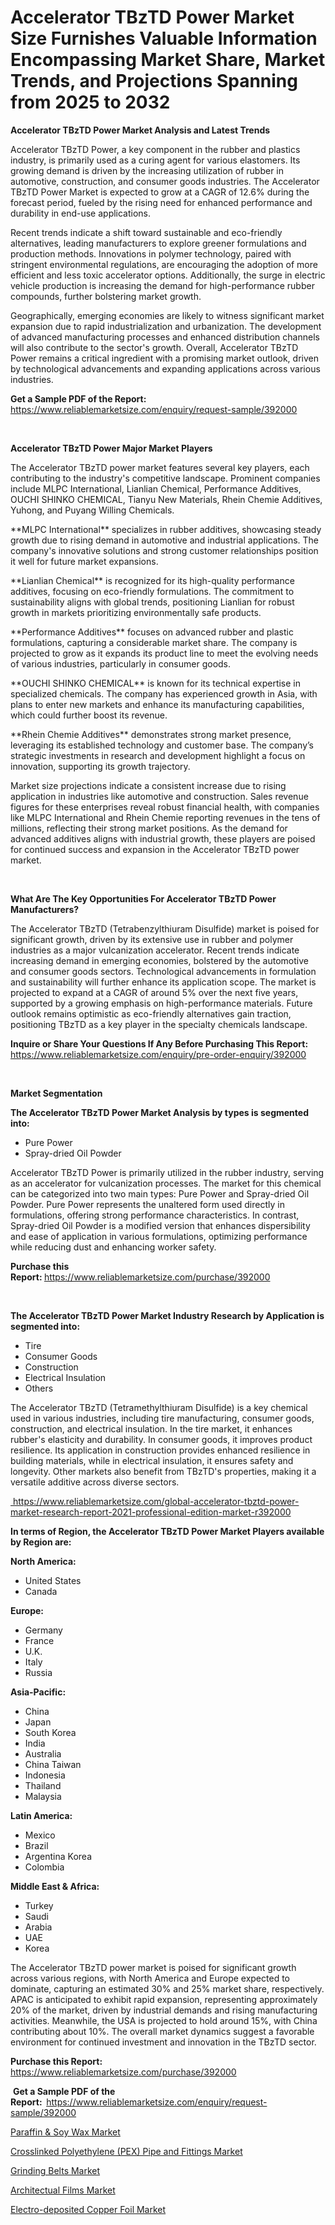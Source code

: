 <p><h1>Accelerator TBzTD Power Market Size Furnishes Valuable Information Encompassing Market Share, Market Trends, and Projections Spanning from 2025 to 2032</h1></p><p><strong>Accelerator TBzTD Power Market Analysis and Latest Trends</strong></p>
<p><p>Accelerator TBzTD Power, a key component in the rubber and plastics industry, is primarily used as a curing agent for various elastomers. Its growing demand is driven by the increasing utilization of rubber in automotive, construction, and consumer goods industries. The Accelerator TBzTD Power Market is expected to grow at a CAGR of 12.6% during the forecast period, fueled by the rising need for enhanced performance and durability in end-use applications.</p><p>Recent trends indicate a shift toward sustainable and eco-friendly alternatives, leading manufacturers to explore greener formulations and production methods. Innovations in polymer technology, paired with stringent environmental regulations, are encouraging the adoption of more efficient and less toxic accelerator options. Additionally, the surge in electric vehicle production is increasing the demand for high-performance rubber compounds, further bolstering market growth.</p><p>Geographically, emerging economies are likely to witness significant market expansion due to rapid industrialization and urbanization. The development of advanced manufacturing processes and enhanced distribution channels will also contribute to the sector's growth. Overall, Accelerator TBzTD Power remains a critical ingredient with a promising market outlook, driven by technological advancements and expanding applications across various industries.</p></p>
<p><strong>Get a Sample PDF of the Report:&nbsp;</strong> <a href="https://www.reliablemarketsize.com/enquiry/request-sample/392000?utm_campaign=1845&utm_medium=2&utm_source=Github&utm_content=ia&utm_term=29032025&utm_id=accelerator-tbztd-power">https://www.reliablemarketsize.com/enquiry/request-sample/392000</a></p>
<p>&nbsp;</p>
<p><strong>Accelerator TBzTD Power Major Market Players</strong></p>
<p><p>The Accelerator TBzTD power market features several key players, each contributing to the industry's competitive landscape. Prominent companies include MLPC International, Lianlian Chemical, Performance Additives, OUCHI SHINKO CHEMICAL, Tianyu New Materials, Rhein Chemie Additives, Yuhong, and Puyang Willing Chemicals.</p><p>**MLPC International** specializes in rubber additives, showcasing steady growth due to rising demand in automotive and industrial applications. The company's innovative solutions and strong customer relationships position it well for future market expansions.</p><p>**Lianlian Chemical** is recognized for its high-quality performance additives, focusing on eco-friendly formulations. The commitment to sustainability aligns with global trends, positioning Lianlian for robust growth in markets prioritizing environmentally safe products.</p><p>**Performance Additives** focuses on advanced rubber and plastic formulations, capturing a considerable market share. The company is projected to grow as it expands its product line to meet the evolving needs of various industries, particularly in consumer goods.</p><p>**OUCHI SHINKO CHEMICAL** is known for its technical expertise in specialized chemicals. The company has experienced growth in Asia, with plans to enter new markets and enhance its manufacturing capabilities, which could further boost its revenue.</p><p>**Rhein Chemie Additives** demonstrates strong market presence, leveraging its established technology and customer base. The company’s strategic investments in research and development highlight a focus on innovation, supporting its growth trajectory.</p><p>Market size projections indicate a consistent increase due to rising application in industries like automotive and construction. Sales revenue figures for these enterprises reveal robust financial health, with companies like MLPC International and Rhein Chemie reporting revenues in the tens of millions, reflecting their strong market positions. As the demand for advanced additives aligns with industrial growth, these players are poised for continued success and expansion in the Accelerator TBzTD power market.</p></p>
<p>&nbsp;</p>
<p><strong>What Are The Key Opportunities For Accelerator TBzTD Power Manufacturers?</strong></p>
<p><p>The Accelerator TBzTD (Tetrabenzylthiuram Disulfide) market is poised for significant growth, driven by its extensive use in rubber and polymer industries as a major vulcanization accelerator. Recent trends indicate increasing demand in emerging economies, bolstered by the automotive and consumer goods sectors. Technological advancements in formulation and sustainability will further enhance its application scope. The market is projected to expand at a CAGR of around 5% over the next five years, supported by a growing emphasis on high-performance materials. Future outlook remains optimistic as eco-friendly alternatives gain traction, positioning TBzTD as a key player in the specialty chemicals landscape.</p></p>
<p><strong>Inquire or Share Your Questions If Any Before Purchasing This Report:</strong> <a href="https://www.reliablemarketsize.com/enquiry/pre-order-enquiry/392000?utm_campaign=1845&utm_medium=2&utm_source=Github&utm_content=ia&utm_term=29032025&utm_id=accelerator-tbztd-power">https://www.reliablemarketsize.com/enquiry/pre-order-enquiry/392000</a></p>
<p>&nbsp;</p>
<p><strong>Market Segmentation</strong></p>
<p><strong>The Accelerator TBzTD Power Market Analysis by types is segmented into:</strong></p>
<p><ul><li>Pure Power</li><li>Spray-dried Oil Powder</li></ul></p>
<p><p>Accelerator TBzTD Power is primarily utilized in the rubber industry, serving as an accelerator for vulcanization processes. The market for this chemical can be categorized into two main types: Pure Power and Spray-dried Oil Powder. Pure Power represents the unaltered form used directly in formulations, offering strong performance characteristics. In contrast, Spray-dried Oil Powder is a modified version that enhances dispersibility and ease of application in various formulations, optimizing performance while reducing dust and enhancing worker safety.</p></p>
<p><strong>Purchase this Report:&nbsp;</strong><a href="https://www.reliablemarketsize.com/purchase/392000?utm_campaign=1845&utm_medium=2&utm_source=Github&utm_content=ia&utm_term=29032025&utm_id=accelerator-tbztd-power">https://www.reliablemarketsize.com/purchase/392000</a></p>
<p>&nbsp;</p>
<p><strong>The Accelerator TBzTD Power Market Industry Research by Application is segmented into:</strong></p>
<p><ul><li>Tire</li><li>Consumer Goods</li><li>Construction</li><li>Electrical Insulation</li><li>Others</li></ul></p>
<p><p>The Accelerator TBzTD (Tetramethylthiuram Disulfide) is a key chemical used in various industries, including tire manufacturing, consumer goods, construction, and electrical insulation. In the tire market, it enhances rubber's elasticity and durability. In consumer goods, it improves product resilience. Its application in construction provides enhanced resilience in building materials, while in electrical insulation, it ensures safety and longevity. Other markets also benefit from TBzTD's properties, making it a versatile additive across diverse sectors.</p></p>
<p><a href="https://www.reliablemarketsize.com/global-accelerator-tbztd-power-market-research-report-2021-professional-edition-market-r392000?utm_campaign=1845&utm_medium=2&utm_source=Github&utm_content=ia&utm_term=29032025&utm_id=accelerator-tbztd-power">&nbsp;https://www.reliablemarketsize.com/global-accelerator-tbztd-power-market-research-report-2021-professional-edition-market-r392000</a></p>
<p><strong>In terms of Region, the Accelerator TBzTD Power Market Players available by Region are:</strong></p>
<p>
    <p> <strong> North America: </strong>
        <ul>
            <li>United States</li>
            <li>Canada</li>
        </ul>
        </p> 
    <p> <strong> Europe: </strong>
        <ul>
            <li>Germany</li>
            <li>France</li>
            <li>U.K.</li>
            <li>Italy</li>
            <li>Russia</li>
        </ul>
        </p> 
    <p> <strong> Asia-Pacific: </strong>
        <ul>
            <li>China</li>
            <li>Japan</li>
            <li>South Korea</li>
            <li>India</li>
            <li>Australia</li>
            <li>China Taiwan</li>
            <li>Indonesia</li>
            <li>Thailand</li>
            <li>Malaysia</li>
        </ul>
        </p> 
    <p> <strong> Latin America: </strong>
        <ul>
            <li>Mexico</li>
            <li>Brazil</li>
            <li>Argentina Korea</li>
            <li>Colombia</li>
        </ul>
        </p> 
    <p> <strong> Middle East & Africa: </strong>
        <ul>
            <li>Turkey</li>
            <li>Saudi</li>
            <li>Arabia</li>
            <li>UAE</li>
            <li>Korea</li>
        </ul>
    </p>
    </p>
<p><p>The Accelerator TBzTD power market is poised for significant growth across various regions, with North America and Europe expected to dominate, capturing an estimated 30% and 25% market share, respectively. APAC is anticipated to exhibit rapid expansion, representing approximately 20% of the market, driven by industrial demands and rising manufacturing activities. Meanwhile, the USA is projected to hold around 15%, with China contributing about 10%. The overall market dynamics suggest a favorable environment for continued investment and innovation in the TBzTD sector.</p></p>
<p><strong>Purchase this Report: </strong><a href="https://www.reliablemarketsize.com/purchase/392000?utm_campaign=1845&utm_medium=2&utm_source=Github&utm_content=ia&utm_term=29032025&utm_id=accelerator-tbztd-power">https://www.reliablemarketsize.com/purchase/392000</a></p>
<p>&nbsp;<strong>Get a Sample PDF of the Report:&nbsp;&nbsp;</strong><a href="https://www.reliablemarketsize.com/enquiry/request-sample/392000?utm_campaign=1845&utm_medium=2&utm_source=Github&utm_content=ia&utm_term=29032025&utm_id=accelerator-tbztd-power">https://www.reliablemarketsize.com/enquiry/request-sample/392000</a></p>
<p><strong></strong></p>
<p><p><a href="https://github.com/suebabuhai/Market-Research-Report-List-1/blob/main/paraffin-soy-wax-market.md?utm_campaign=1845&utm_medium=2&utm_source=Github&utm_content=ia&utm_term=29032025&utm_id=accelerator-tbztd-power">Paraffin & Soy Wax Market</a></p><p><a href="https://github.com/naanaafranxu/Market-Research-Report-List-1/blob/main/crosslinked-polyethylene-pex-pipe-and-fittings-market.md?utm_campaign=1845&utm_medium=2&utm_source=Github&utm_content=ia&utm_term=29032025&utm_id=accelerator-tbztd-power">Crosslinked Polyethylene (PEX) Pipe and Fittings Market</a></p><p><a href="https://github.com/nyanikumchu/Market-Research-Report-List-1/blob/main/grinding-belts-market.md?utm_campaign=1845&utm_medium=2&utm_source=Github&utm_content=ia&utm_term=29032025&utm_id=accelerator-tbztd-power">Grinding Belts Market</a></p><p><a href="https://github.com/dagnewopus/Market-Research-Report-List-1/blob/main/architectual-films-market.md?utm_campaign=1845&utm_medium=2&utm_source=Github&utm_content=ia&utm_term=29032025&utm_id=accelerator-tbztd-power">Architectual Films Market</a></p><p><a href="https://github.com/goliareanoyh/Market-Research-Report-List-1/blob/main/electro-deposited-copper-foil-market.md?utm_campaign=1845&utm_medium=2&utm_source=Github&utm_content=ia&utm_term=29032025&utm_id=accelerator-tbztd-power">Electro-deposited Copper Foil Market</a></p></p>